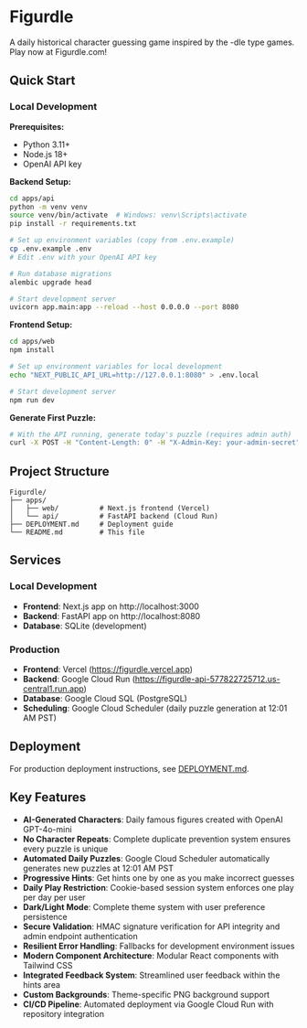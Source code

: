 # Figurdle

A daily historical character guessing game inspired by the -dle type games. Play now at Figurdle.com!

## Quick Start

### Local Development

**Prerequisites:**
- Python 3.11+
- Node.js 18+
- OpenAI API key

**Backend Setup:**
```bash
cd apps/api
python -m venv venv
source venv/bin/activate  # Windows: venv\Scripts\activate
pip install -r requirements.txt

# Set up environment variables (copy from .env.example)
cp .env.example .env
# Edit .env with your OpenAI API key

# Run database migrations
alembic upgrade head

# Start development server
uvicorn app.main:app --reload --host 0.0.0.0 --port 8080
```

**Frontend Setup:**
```bash
cd apps/web
npm install

# Set up environment variables for local development
echo "NEXT_PUBLIC_API_URL=http://127.0.0.1:8080" > .env.local

# Start development server
npm run dev
```

**Generate First Puzzle:**
```bash
# With the API running, generate today's puzzle (requires admin auth)
curl -X POST -H "Content-Length: 0" -H "X-Admin-Key: your-admin-secret" http://localhost:8080/admin/rotate
```

## Project Structure

```
Figurdle/
├── apps/
│   ├── web/          # Next.js frontend (Vercel)
│   └── api/          # FastAPI backend (Cloud Run)
├── DEPLOYMENT.md     # Deployment guide
└── README.md         # This file
```


## Services

### Local Development
- **Frontend**: Next.js app on http://localhost:3000
- **Backend**: FastAPI app on http://localhost:8080
- **Database**: SQLite (development)

### Production
- **Frontend**: Vercel (https://figurdle.vercel.app)
- **Backend**: Google Cloud Run (https://figurdle-api-577822725712.us-central1.run.app)
- **Database**: Google Cloud SQL (PostgreSQL)
- **Scheduling**: Google Cloud Scheduler (daily puzzle generation at 12:01 AM PST)

## Deployment

For production deployment instructions, see [DEPLOYMENT.md](DEPLOYMENT.md).

## Key Features

- **AI-Generated Characters**: Daily famous figures created with OpenAI GPT-4o-mini
- **No Character Repeats**: Complete duplicate prevention system ensures every puzzle is unique
- **Automated Daily Puzzles**: Google Cloud Scheduler automatically generates new puzzles at 12:01 AM PST
- **Progressive Hints**: Get hints one by one as you make incorrect guesses
- **Daily Play Restriction**: Cookie-based session system enforces one play per day per user
- **Dark/Light Mode**: Complete theme system with user preference persistence
- **Secure Validation**: HMAC signature verification for API integrity and admin endpoint authentication
- **Resilient Error Handling**: Fallbacks for development environment issues
- **Modern Component Architecture**: Modular React components with Tailwind CSS
- **Integrated Feedback System**: Streamlined user feedback within the hints area
- **Custom Backgrounds**: Theme-specific PNG background support
- **CI/CD Pipeline**: Automated deployment via Google Cloud Run with repository integration
